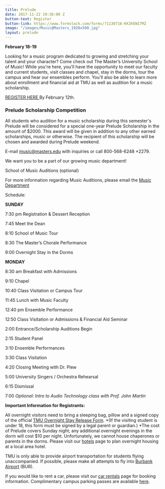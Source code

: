 ```yaml
---
title: Prelude
date: 2017-11-22 19:36:00 Z
button-text: Register
button-link: https://www.formstack.com/forms/?1130716-KK3hEWI7MZ
image: "/images/Music@Masters_1920x500.jpg"
layout: prelude
---
```


**February 18-19**

Looking for a music program dedicated to growing and stretching your talent and your character? Come check out The Master’s University School of Music! While you're here, you'll have the opportunity to meet our faculty and current students, visit classes and chapel, stay in the dorms, tour the campus and hear our ensembles perform. You'll also be able to learn more about enrollment and financial aid at TMU as well as audition for a music scholarship.

[REGISTER HERE ](https://www.formstack.com/forms/?1130716-KK3hEWI7MZ "Register Here")  By February 12th.

### Prelude Scholarship Competition

All students who audition for a music scholarship during this semester's Prelude will be considered for a special one-year Prelude Scholarship in the amount of $2000. This award will be given in addition to any other earned scholarships, music or otherwise. The recipient of this scholarship will be chosen and awarded during Prelude weekend.

E-mail [music@masters.edu](mailto:music@masters.edu) with inquiries or call 800-568-6248 ×2279.

We want you to be a part of our growing music department!

School of Music  Auditions (optional)

For more information regarding Music Auditions, please email the [Music Department](mailto:music@masters.edu)

Schedule:

**SUNDAY**

7:30 pm Registration & Dessert Reception

7:45 Meet the Dean

8:10 School of Music Tour

8:30 The Master’s Chorale Performance

9:00 Overnight Stay in the Dorms

**MONDAY**

8:30 am Breakfast with Admissions

9:10 Chapel

10:40 Class Visitation or Campus Tour

11:45 Lunch with Music Faculty

12:40 pm Ensemble Performance

12:50 Class Visitation or Admissions & Financial Aid Seminar

2:00 Entrance/Scholarship Auditions Begin

2:15 Student Panel

3:10 Ensemble Performances

3:30 Class Visitation

4:20 Closing Meeting with Dr. Plew

5:00 University Singers / Orchestra Rehearsal

6:15 Dismissal

7:00 *Optional: Intro to* *Audio Technology class with Prof. John Martin*

**Important Information for Registrants:**

All overnight visitors need to bring a sleeping bag, pillow and a signed copy of the official [TMU Overnight Stay Release Form](http://www.masters.edu/media/868918/prelude-activity-release-form.pdf "Prelude Activity Release Form"). \*(If the visiting student is under 18, this form must be signed by a legal parent or guardian.) \*The cost of Prelude covers Sunday night; any additional overnight evenings in the dorm will cost $10 per night. Unfortunately, we cannot house chaperones or parents in the dorms. Please visit our [hotels](http://www.masters.edu/hotels) page to plan overnight housing at a local area hotel.

TMU is only able to provide airport transportation for students flying unaccompanied. If possible, please make all attempts to fly into [Burbank Airport](http://www.burbankairport.com/) (BUR).

If you would like to rent a car, please visit our [car rentals](http://www.enterprise.com/car_rental/deeplinkmap.do?bid=002&cust=32J2051) page for booking information. Complimentary campus parking passes are available [here](http://www.masters.edu/media/683327/CVW%20Parking%20Pass.pdf).